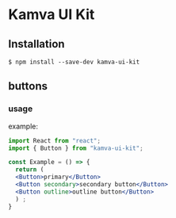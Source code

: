 # Kamva UI Kit

## Installation
```
$ npm install --save-dev kamva-ui-kit
```

## buttons

### usage
example:
```jsx
import React from "react";
import { Button } from "kamva-ui-kit";

const Example = () => {
  return (
  <Button>primary</Button>
  <Button secondary>secondary button</Button>
  <Button outline>outline button</Button>
  ) ;
}
```
